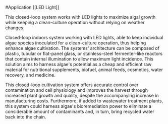 #Application 
[[LED Light]]

This closed-loop system works with LED lights to maximize algal growth while keeping a clean-culture operation without relying on weather changes.

Closed-loop indoors system working with LED lights, able to keep individual algae species inoculated for a clean-culture operation, thus helping enhance algae cultivation. The systems' architecture can be composed of plastic, tubular or flat-panel glass, or stainless-steel fermenter-like reactors that contain internal illumination to allow maximum light incidence. This solution aims to harness algae's potential as a cheap and efficient raw material for nutritional supplements, biofuel, animal feeds, cosmetics, water recovery, and medicine.

This closed-loop cultivation system offers accurate control over contamination and cell physiology and improves the harvest through increased plant growth and quality, despite the accompanying increase in manufacturing costs. Furthermore, if added to wastewater treatment plants, this system could harness algae's bioremediation power to eliminate a considerable amount of contaminants and, in turn, bring recycled water back into the chain.